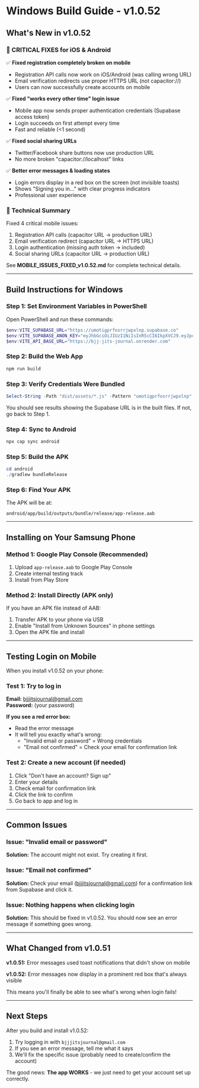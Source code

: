 # Windows Build Guide - v1.0.52

## What's New in v1.0.52

### 🚨 CRITICAL FIXES for iOS & Android

✅ **Fixed registration completely broken on mobile**
- Registration API calls now work on iOS/Android (was calling wrong URL)
- Email verification redirects use proper HTTPS URL (not capacitor://)
- Users can now successfully create accounts on mobile

✅ **Fixed "works every other time" login issue**
- Mobile app now sends proper authentication credentials (Supabase access token)
- Login succeeds on first attempt every time
- Fast and reliable (<1 second)

✅ **Fixed social sharing URLs**
- Twitter/Facebook share buttons now use production URL
- No more broken "capacitor://localhost" links

✅ **Better error messages & loading states**
- Login errors display in a red box on the screen (not invisible toasts)
- Shows "Signing you in..." with clear progress indicators
- Professional user experience

### 🔧 Technical Summary
Fixed 4 critical mobile issues:
1. Registration API calls (capacitor URL → production URL)
2. Email verification redirect (capacitor URL → HTTPS URL)
3. Login authentication (missing auth token → included)
4. Social sharing URLs (capacitor URL → production URL)

See **MOBILE_ISSUES_FIXED_v1.0.52.md** for complete technical details.

---

## Build Instructions for Windows

### Step 1: Set Environment Variables in PowerShell

Open PowerShell and run these commands:

```powershell
$env:VITE_SUPABASE_URL="https://umotigprfosrrjwpxlnp.supabase.co"
$env:VITE_SUPABASE_ANON_KEY="eyJhbGciOiJIUzI1NiIsInR5cCI6IkpXVCJ9.eyJpc3MiOiJzdXBhYmFzZSIsInJlZiI6InVtb3RpZ3ByZm9zcnJqd3B4bG5wIiwicm9sZSI6ImFub24iLCJpYXQiOjE3MjYyNzc4OTEsImV4cCI6MjA0MTg1Mzg5MX0.pHDnqd_DUl2eKF2qTQmDDDwWUMqfY2_TGf5iXnkELVE"
$env:VITE_API_BASE_URL="https://bjj-jits-journal.onrender.com"
```

### Step 2: Build the Web App

```powershell
npm run build
```

### Step 3: Verify Credentials Were Bundled

```powershell
Select-String -Path "dist/assets/*.js" -Pattern "umotigprfosrrjwpxlnp"
```

You should see results showing the Supabase URL is in the built files. If not, go back to Step 1.

### Step 4: Sync to Android

```powershell
npx cap sync android
```

### Step 5: Build the APK

```powershell
cd android
./gradlew bundleRelease
```

### Step 6: Find Your APK

The APK will be at:
```
android/app/build/outputs/bundle/release/app-release.aab
```

---

## Installing on Your Samsung Phone

### Method 1: Google Play Console (Recommended)
1. Upload `app-release.aab` to Google Play Console
2. Create internal testing track
3. Install from Play Store

### Method 2: Install Directly (APK only)
If you have an APK file instead of AAB:
1. Transfer APK to your phone via USB
2. Enable "Install from Unknown Sources" in phone settings
3. Open the APK file and install

---

## Testing Login on Mobile

When you install v1.0.52 on your phone:

### Test 1: Try to log in
**Email:** bjjjitsjournal@gmail.com  
**Password:** (your password)

**If you see a red error box:**
- Read the error message
- It will tell you exactly what's wrong:
  - "Invalid email or password" = Wrong credentials
  - "Email not confirmed" = Check your email for confirmation link

### Test 2: Create a new account (if needed)
1. Click "Don't have an account? Sign up"
2. Enter your details
3. Check email for confirmation link
4. Click the link to confirm
5. Go back to app and log in

---

## Common Issues

### Issue: "Invalid email or password"
**Solution:** The account might not exist. Try creating it first.

### Issue: "Email not confirmed"
**Solution:** Check your email (bjjjitsjournal@gmail.com) for a confirmation link from Supabase and click it.

### Issue: Nothing happens when clicking login
**Solution:** This should be fixed in v1.0.52. You should now see an error message if something goes wrong.

---

## What Changed from v1.0.51

**v1.0.51:** Error messages used toast notifications that didn't show on mobile

**v1.0.52:** Error messages now display in a prominent red box that's always visible

This means you'll finally be able to see what's wrong when login fails!

---

## Next Steps

After you build and install v1.0.52:
1. Try logging in with `bjjjitsjournal@gmail.com`
2. If you see an error message, tell me what it says
3. We'll fix the specific issue (probably need to create/confirm the account)

The good news: **The app WORKS** - we just need to get your account set up correctly.
